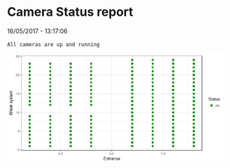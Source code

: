 Camera Status report
================
16/05/2017 - 13:17:06

    All cameras are up and running

![](camreport_files/figure-markdown_github/unnamed-chunk-2-1.png)
